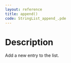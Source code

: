 ```yaml
---
layout: reference
title: append()
code: StringList_append_.pde
---
```


# Description

Add a new entry to the list.

